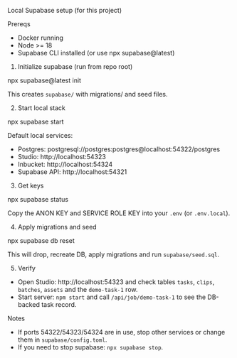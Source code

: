 Local Supabase setup (for this project)

Prereqs

- Docker running
- Node >= 18
- Supabase CLI installed (or use npx supabase@latest)

1. Initialize supabase (run from repo root)

npx supabase@latest init

This creates `supabase/` with migrations/ and seed files.

2. Start local stack

npx supabase start

Default local services:

- Postgres: postgresql://postgres:postgres@localhost:54322/postgres
- Studio: http://localhost:54323
- Inbucket: http://localhost:54324
- Supabase API: http://localhost:54321

3. Get keys

npx supabase status

Copy the ANON KEY and SERVICE ROLE KEY into your `.env` (or `.env.local`).

4. Apply migrations and seed

npx supabase db reset

This will drop, recreate DB, apply migrations and run `supabase/seed.sql`.

5. Verify

- Open Studio: http://localhost:54323 and check tables `tasks`, `clips`, `batches`, `assets` and the `demo-task-1` row.
- Start server: `npm start` and call `/api/job/demo-task-1` to see the DB-backed task record.

Notes

- If ports 54322/54323/54324 are in use, stop other services or change them in `supabase/config.toml`.
- If you need to stop supabase: `npx supabase stop`.
